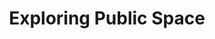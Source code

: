 ---
title: "Exploring Public Space"
layout: picture
picture: "/assets/posts/2015/2015-09-26-exploring-public-space/20150926_203642225_iOS.jpg"
tags:
  - Seattle
---